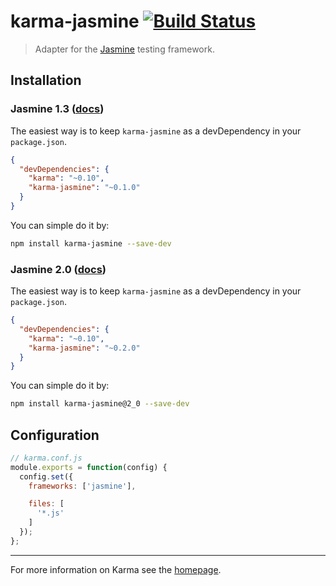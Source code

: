 # karma-jasmine [![Build Status](https://travis-ci.org/karma-runner/karma-jasmine.png?branch=master)](https://travis-ci.org/karma-runner/karma-jasmine)

> Adapter for the [Jasmine](http://pivotal.github.io/jasmine/) testing framework.


## Installation

### Jasmine 1.3 ([docs](http://jasmine.github.io/1.3/introduction.html))

The easiest way is to keep `karma-jasmine` as a devDependency in your `package.json`.

```json
{
  "devDependencies": {
    "karma": "~0.10",
    "karma-jasmine": "~0.1.0"
  }
}
```

You can simple do it by:
```bash
npm install karma-jasmine --save-dev
```


### Jasmine 2.0 ([docs](http://jasmine.github.io/2.0/introduction.html))

The easiest way is to keep `karma-jasmine` as a devDependency in your `package.json`.
```json
{
  "devDependencies": {
    "karma": "~0.10",
    "karma-jasmine": "~0.2.0"
  }
}
```

You can simple do it by:
```bash
npm install karma-jasmine@2_0 --save-dev
```


## Configuration
```js
// karma.conf.js
module.exports = function(config) {
  config.set({
    frameworks: ['jasmine'],

    files: [
      '*.js'
    ]
  });
};
```

----

For more information on Karma see the [homepage].


[homepage]: http://karma-runner.github.com
